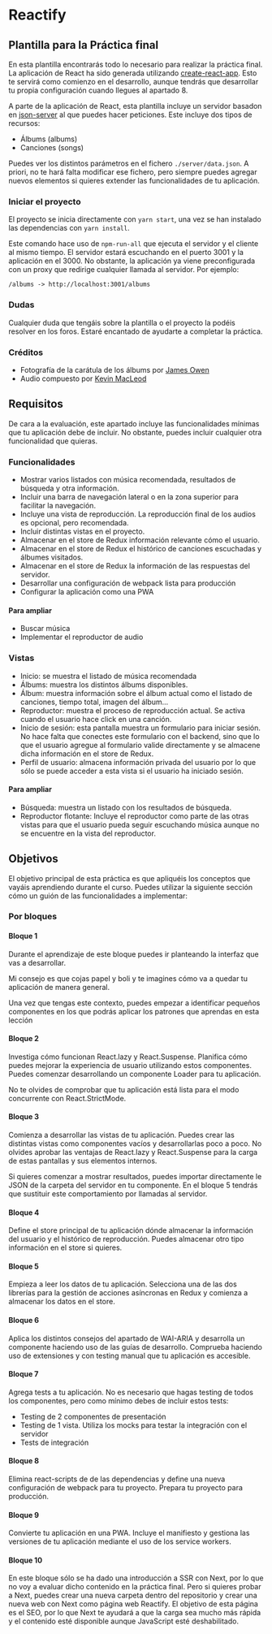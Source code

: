 # Reactify

## Plantilla para la Práctica final

En esta plantilla encontrarás todo lo necesario para realizar la práctica final. La aplicación de React ha sido generada utilizando [create-react-app](https://github.com/facebook/create-react-app). Esto te servirá como comienzo en el desarrollo, aunque tendrás que desarrollar tu propia configuración cuando llegues al apartado 8.

A parte de la aplicación de React, esta plantilla incluye un servidor basadon en [json-server](https://github.com/typicode/json-server) al que puedes hacer peticiones. Este incluye dos tipos de recursos:

* Álbums (albums)
* Canciones (songs)

Puedes ver los distintos parámetros en el fichero `./server/data.json`. A priori, no te hará falta modificar ese fichero, pero siempre puedes agregar nuevos elementos si quieres extender las funcionalidades de tu aplicación.

### Iniciar el proyecto

El proyecto se inicia directamente con `yarn start`, una vez se han instalado las dependencias con `yarn install`.

Este comando hace uso de `npm-run-all` que ejecuta el servidor y el cliente al mismo tiempo. El servidor estará escuchando en el puerto 3001 y la aplicación en el 3000. No obstante, la aplicación ya viene preconfigurada con un proxy que redirige cualquier llamada al servidor. Por ejemplo:

```/albums -> http://localhost:3001/albums```

### Dudas

Cualquier duda que tengáis sobre la plantilla o el proyecto la podéis resolver en los foros. Estaré encantado de ayudarte a completar la práctica.

### Créditos

* Fotografía de la carátula de los álbums por [James Owen](https://unsplash.com/photos/c-NBiJrhwdM)
* Audio compuesto por [Kevin MacLeod](https://twitter.com/kmacleod)


## Requisitos

De cara a la evaluación, este apartado incluye las funcionalidades mínimas que tu aplicación debe de incluir. No obstante, puedes incluir cualquier otra funcionalidad que quieras.

### Funcionalidades

* Mostrar varios listados con música recomendada, resultados de búsqueda y otra información.
* Incluir una barra de navegación lateral o en la zona superior para facilitar la navegación.
* Incluye una vista de reproducción. La reproducción final de los audios es opcional, pero recomendada.
* Incluir distintas vistas en el proyecto.
* Almacenar en el store de Redux información relevante cómo el usuario.
* Almacenar en el store de Redux el histórico de canciones escuchadas y álbumes visitados.
* Almacenar en el store de Redux la información de las respuestas del servidor.
* Desarrollar una configuración de webpack lista para producción
* Configurar la aplicación como una PWA

#### Para ampliar

* Buscar música
* Implementar el reproductor de audio


### Vistas

* Inicio: se muestra el listado de música recomendada
* Álbums: muestra los distintos álbums disponibles.
* Álbum: muestra información sobre el álbum actual como el listado de canciones,
tiempo total, imagen del álbum...
* Reproductor: muestra el proceso de reproducción actual. Se activa cuando el usuario hace click en una canción.
* Inicio de sesión: esta pantalla muestra un formulario para iniciar sesión. No hace falta que conectes este formulario con el backend, sino que lo que el usuario agregue al formulario valide directamente y se almacene dicha información en el store de Redux.
* Perfil de usuario: almacena información privada del usuario por lo que sólo se puede acceder a esta vista si el usuario ha iniciado sesión.

#### Para ampliar

* Búsqueda: muestra un listado con los resultados de búsqueda.
* Reproductor flotante: Incluye el reproductor como parte de las otras vistas para que el usuario pueda seguir escuchando música aunque no se encuentre en la vista del reproductor.


## Objetivos

El objetivo principal de esta práctica es que apliquéis los conceptos que vayáis aprendiendo durante el curso. Puedes utilizar la siguiente sección cómo un guión de las funcionalidades a implementar:

### Por bloques

#### Bloque 1

Durante el aprendizaje de este bloque puedes ir planteando la interfaz que
vas a desarrollar.

Mi consejo es que cojas papel y boli y te imagines cómo va a quedar tu aplicación de manera general.

Una vez que tengas este contexto, puedes empezar a identificar pequeños componentes en los que podrás aplicar los patrones que aprendas en esta lección

#### Bloque 2

Investiga cómo funcionan React.lazy y React.Suspense. Planifica cómo puedes
mejorar la experiencia de usuario utilizando estos componentes. Puedes comenzar desarrollando un componente Loader para tu aplicación.

No te olvides de comprobar que tu aplicación está lista para el modo concurrente con React.StrictMode.

#### Bloque 3

Comienza a desarrollar las vistas de tu aplicación. Puedes crear las distintas vistas como componentes vacíos y desarrollarlas poco a poco. No olvides aprobar las ventajas de React.lazy y React.Suspense para la carga de estas pantallas y sus elementos internos.

Si quieres comenzar a mostrar resultados, puedes importar directamente le JSON de la carpeta del servidor en tu componente. En el bloque 5 tendrás que sustituir este comportamiento por llamadas al servidor.

#### Bloque 4

Define el store principal de tu aplicación dónde almacenar la información del usuario y el histórico de reproducción. Puedes almacenar otro tipo información en el store si quieres.

#### Bloque 5

Empieza a leer los datos de tu aplicación. Selecciona una de las dos librerías para la gestión de acciones asíncronas en Redux y comienza a almacenar los datos en el store.

#### Bloque 6

Aplica los distintos consejos del apartado de WAI-ARIA y desarrolla un componente haciendo uso de las guías de desarrollo. Comprueba haciendo uso de extensiones y con testing manual que tu aplicación es accesible.

#### Bloque 7

Agrega tests a tu aplicación. No es necesario que hagas testing de todos los componentes, pero como mínimo debes de incluir estos tests:
* Testing de 2 componentes de presentación
* Testing de 1 vista. Utiliza los mocks para testar la integración con el servidor
* Tests de integración

#### Bloque 8

Elimina react-scripts de de las dependencias y define una nueva configuración de webpack para tu proyecto. Prepara tu proyecto para producción.

#### Bloque 9

Convierte tu aplicación en una PWA. Incluye el manifiesto y gestiona las versiones de tu aplicación mediante el uso de los service workers.

#### Bloque 10

En este bloque sólo se ha dado una introducción a SSR con Next, por lo que no voy a evaluar dicho contenido en la práctica final. Pero si quieres probar a Next, puedes crear una nueva carpeta dentro del repositorio y crear una nueva web con Next como página web Reactify. El objetivo de esta página es el SEO, por lo que Next te ayudará a que la carga sea mucho más rápida y el contenido esté disponible aunque JavaScript esté deshabilitado.
